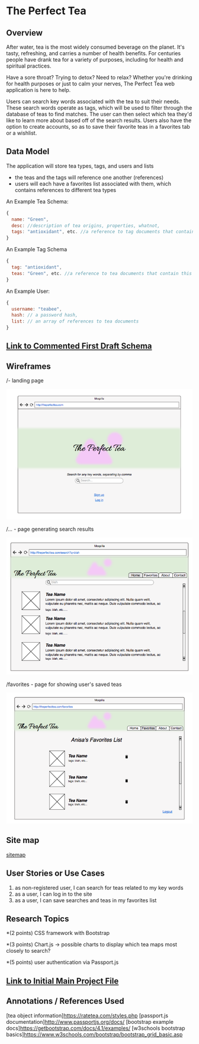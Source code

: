 # The Perfect Tea 

## Overview

After water, tea is the most widely consumed beverage on the planet. It's tasty, refreshing, and carries a number of health benefits. For centuries people have drank tea for a variety of purposes, including for health and spiritual practices.

Have a sore throat? Trying to detox? Need to relax? Whether you're drinking for health purposes or just to calm your nerves, The Perfect Tea web application is here to help. 

Users can search key words associated with the tea to suit their needs. These search words operate as tags, which will be used to filter through the database of teas to find matches. The user can then select which tea they'd like to learn more about based off of the search results. 
Users also have the option to create accounts, so as to save their favorite teas in a favorites tab or a wishlist.


## Data Model

The application will store tea types, tags, and users and lists

* the teas and the tags will reference one another (references)
* users will each have a favorites list associated with them, which contains references to different tea types


An Example Tea Schema:

```javascript
{
  name: "Green",
  desc: //description of tea origins, properties, whatnot,
  tags: "antioxidant", etc. //a reference to tag documents that contain this tea
}
```

An Example Tag Schema
```javascript
{
  tag: "antioxidant",
  teas: "Green", etc. //a reference to tea documents that contain this tag
}
```

An Example User:

```javascript
{
  username: "teabee",
  hash: // a password hash,
  list: // an array of references to tea documents
}
```


## [Link to Commented First Draft Schema](db.js) 



## Wireframes

/- landing page

![landing page](documentation/home.png)

/... - page generating search results

![list](documentation/search.png)

/favorites - page for showing user's saved teas

![list](documentation/favorites.png)

## Site map

[sitemap](documentation/sitemap.pdf)

## User Stories or Use Cases

1. as non-registered user, I can search for teas related to my key words
2. as a user, I can log in to the site
3. as a user, I can save searches and teas in my favorites list

## Research Topics

*(2 points) CSS framework with Bootstrap

*(3 points) Chart.js -> possible charts to display which tea maps most closely to search?

*(5 points) user authentication via Passport.js

## [Link to Initial Main Project File](app.js) 

## Annotations / References Used

[tea object information]https://ratetea.com/styles.php
[passport.js documentation]http://www.passportjs.org/docs/
[bootstrap example docs]https://getbootstrap.com/docs/4.1/examples/
[w3schools bootstrap basics]https://www.w3schools.com/bootstrap/bootstrap_grid_basic.asp